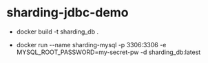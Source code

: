 # sharding-jdbc-demo

* docker build -t sharding_db .

* docker run --name sharding-mysql -p 3306:3306 -e MYSQL_ROOT_PASSWORD=my-secret-pw -d sharding_db:latest
